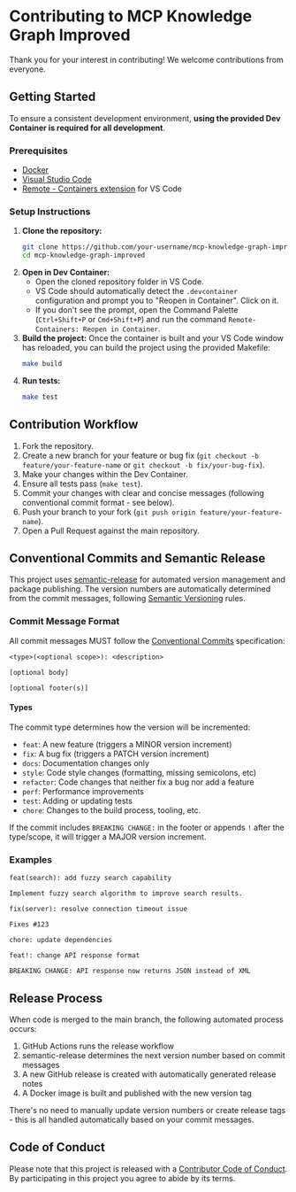 # Contributing to MCP Knowledge Graph Improved

Thank you for your interest in contributing! We welcome contributions from everyone.

## Getting Started

To ensure a consistent development environment, **using the provided Dev Container is required for all development**.

### Prerequisites

*   [Docker](https://docs.docker.com/get-docker/)
*   [Visual Studio Code](https://code.visualstudio.com/)
*   [Remote - Containers extension](https://marketplace.visualstudio.com/items?itemName=ms-vscode-remote.remote-containers) for VS Code

### Setup Instructions

1.  **Clone the repository:**
    ```bash
    git clone https://github.com/your-username/mcp-knowledge-graph-improved.git
    cd mcp-knowledge-graph-improved
    ```
2.  **Open in Dev Container:**
    *   Open the cloned repository folder in VS Code.
    *   VS Code should automatically detect the `.devcontainer` configuration and prompt you to "Reopen in Container". Click on it.
    *   If you don't see the prompt, open the Command Palette (`Ctrl+Shift+P` or `Cmd+Shift+P`) and run the command `Remote-Containers: Reopen in Container`.
3.  **Build the project:**
    Once the container is built and your VS Code window has reloaded, you can build the project using the provided Makefile:
    ```bash
    make build
    ```
4.  **Run tests:**
    ```bash
    make test
    ```

## Contribution Workflow

1.  Fork the repository.
2.  Create a new branch for your feature or bug fix (`git checkout -b feature/your-feature-name` or `git checkout -b fix/your-bug-fix`).
3.  Make your changes within the Dev Container.
4.  Ensure all tests pass (`make test`).
5.  Commit your changes with clear and concise messages (following conventional commit format - see below).
6.  Push your branch to your fork (`git push origin feature/your-feature-name`).
7.  Open a Pull Request against the main repository.

## Conventional Commits and Semantic Release

This project uses [semantic-release](https://github.com/semantic-release/semantic-release) for automated version management and package publishing. The version numbers are automatically determined from the commit messages, following [Semantic Versioning](https://semver.org/) rules.

### Commit Message Format

All commit messages MUST follow the [Conventional Commits](https://www.conventionalcommits.org/) specification:

```
<type>(<optional scope>): <description>

[optional body]

[optional footer(s)]
```

#### Types

The commit type determines how the version will be incremented:

- `feat`: A new feature (triggers a MINOR version increment)
- `fix`: A bug fix (triggers a PATCH version increment)
- `docs`: Documentation changes only
- `style`: Code style changes (formatting, missing semicolons, etc)
- `refactor`: Code changes that neither fix a bug nor add a feature
- `perf`: Performance improvements
- `test`: Adding or updating tests
- `chore`: Changes to the build process, tooling, etc.

If the commit includes `BREAKING CHANGE:` in the footer or appends `!` after the type/scope, it will trigger a MAJOR version increment.

### Examples

```
feat(search): add fuzzy search capability

Implement fuzzy search algorithm to improve search results.
```

```
fix(server): resolve connection timeout issue

Fixes #123
```

```
chore: update dependencies
```

```
feat!: change API response format

BREAKING CHANGE: API response now returns JSON instead of XML
```

## Release Process

When code is merged to the main branch, the following automated process occurs:

1. GitHub Actions runs the release workflow
2. semantic-release determines the next version number based on commit messages
3. A new GitHub release is created with automatically generated release notes
4. A Docker image is built and published with the new version tag

There's no need to manually update version numbers or create release tags - this is all handled automatically based on your commit messages.

## Code of Conduct

Please note that this project is released with a [Contributor Code of Conduct](CODE_OF_CONDUCT.md). By participating in this project you agree to abide by its terms.